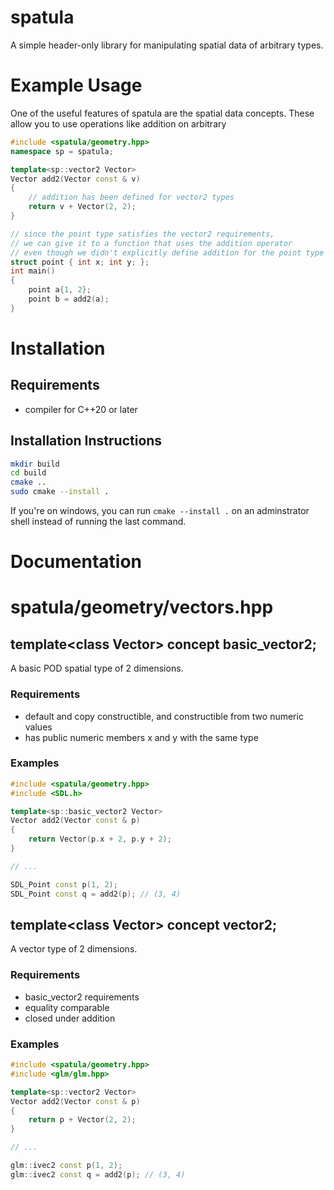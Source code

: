 # spatula

A simple header-only library for manipulating spatial data of arbitrary types.

# Example Usage

One of the useful features of spatula are the spatial data concepts. These allow
you to use operations like addition on arbitrary 
```cpp
#include <spatula/geometry.hpp>
namespace sp = spatula;

template<sp::vector2 Vector>
Vector add2(Vector const & v)
{
    // addition has been defined for vector2 types
    return v + Vector(2, 2);
}

// since the point type satisfies the vector2 requirements,
// we can give it to a function that uses the addition operator
// even though we didn't explicitly define addition for the point type
struct point { int x; int y; };
int main()
{
    point a{1, 2};
    point b = add2(a);
}
```

# Installation

## Requirements

- compiler for C++20 or later

## Installation Instructions

```sh
mkdir build
cd build
cmake ..
sudo cmake --install .
```

If you're on windows, you can run `cmake --install .` on an adminstrator
shell instead of running the last command.

# Documentation

# spatula/geometry/vectors.hpp

## template\<class Vector\> concept basic_vector2;
A basic POD spatial type of 2 dimensions.

### Requirements
- default and copy constructible, and constructible from two numeric values
- has public numeric members x and y with the same type

### Examples

```cpp
#include <spatula/geometry.hpp>
#include <SDL.h>

template<sp::basic_vector2 Vector>
Vector add2(Vector const & p)
{
    return Vector(p.x + 2, p.y + 2);
}

// ...

SDL_Point const p(1, 2);
SDL_Point const q = add2(p); // (3, 4)
```

## template\<class Vector\> concept vector2;
A vector type of 2 dimensions.

### Requirements
- basic_vector2 requirements
- equality comparable
- closed under addition

### Examples

```cpp
#include <spatula/geometry.hpp>
#include <glm/glm.hpp>

template<sp::vector2 Vector>
Vector add2(Vector const & p)
{
    return p + Vector(2, 2);
}

// ...

glm::ivec2 const p(1, 2);
glm::ivec2 const q = add2(p); // (3, 4)
```